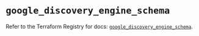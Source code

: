 # `google_discovery_engine_schema`

Refer to the Terraform Registry for docs: [`google_discovery_engine_schema`](https://registry.terraform.io/providers/hashicorp/google/6.47.0/docs/resources/discovery_engine_schema).
